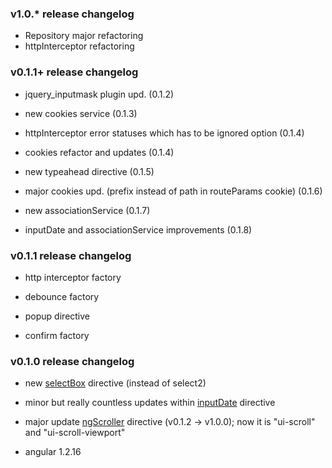 ### v1.0.* release changelog

* Repository major refactoring
* httpInterceptor refactoring

### v0.1.1+ release changelog

* jquery_inputmask plugin upd. (0.1.2)

* new cookies service (0.1.3)

* httpInterceptor error statuses which has to be ignored option (0.1.4)

* cookies refactor and updates (0.1.4)

* new typeahead directive (0.1.5)

* major cookies upd. (prefix instead of path in routeParams cookie) (0.1.6)

* new associationService (0.1.7)

* inputDate and associationService improvements (0.1.8)


### v0.1.1 release changelog

* http interceptor factory

* debounce factory

* popup directive

* confirm factory


### v0.1.0 release changelog

* new <a href="https://github.com/Hill30/WebApiComponents/tree/master/src/directives/selectBox">selectBox</a> directive (instead of select2)

* minor but really countless updates within <a href="https://github.com/Hill30/WebApiComponents/tree/master/src/directives/inputDate">inputDate</a> directive

* major update <a href="https://github.com/Hill30/NGScroller/tree/v1.0.0">ngScroller</a> directive (v0.1.2 -> v1.0.0); now it is "ui-scroll" and "ui-scroll-viewport"

* angular 1.2.16